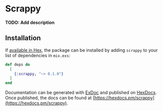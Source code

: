 # Scrappy

**TODO: Add description**

## Installation

If [available in Hex](https://hex.pm/docs/publish), the package can be installed
by adding `scrappy` to your list of dependencies in `mix.exs`:

```elixir
def deps do
  [
    {:scrappy, "~> 0.1.0"}
  ]
end
```

Documentation can be generated with [ExDoc](https://github.com/elixir-lang/ex_doc)
and published on [HexDocs](https://hexdocs.pm). Once published, the docs can
be found at [https://hexdocs.pm/scrappy](https://hexdocs.pm/scrappy).

